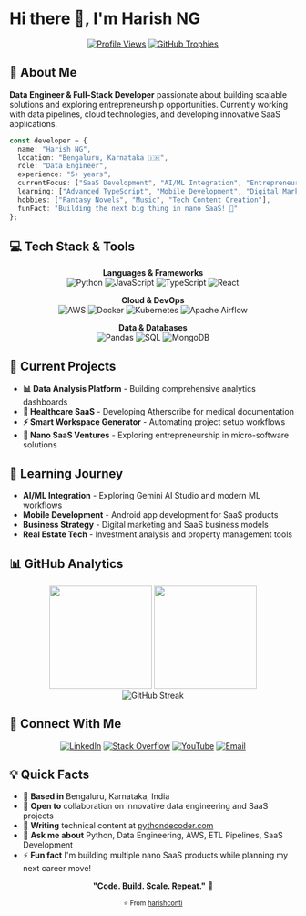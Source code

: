 # Hi there 👋, I'm Harish NG

<div align="center">
  
[![Profile Views](https://komarev.com/ghpvc/?username=harishconti&label=Profile%20views&color=0e75b6&style=flat)](https://github.com/harishconti)
[![GitHub Trophies](https://github-profile-trophy.vercel.app/?username=harishconti&theme=flat&no-frame=true&margin-w=30)](https://github.com/harishconti)

</div>

## 🚀 About Me

**Data Engineer & Full-Stack Developer** passionate about building scalable solutions and exploring entrepreneurship opportunities. Currently working with data pipelines, cloud technologies, and developing innovative SaaS applications.

```typescript
const developer = {
  name: "Harish NG",
  location: "Bengaluru, Karnataka 🇮🇳",
  role: "Data Engineer",
  experience: "5+ years",
  currentFocus: ["SaaS Development", "AI/ML Integration", "Entrepreneurship"],
  learning: ["Advanced TypeScript", "Mobile Development", "Digital Marketing"],
  hobbies: ["Fantasy Novels", "Music", "Tech Content Creation"],
  funFact: "Building the next big thing in nano SaaS! 🚀"
};
```

## 💻 Tech Stack & Tools

<div align="center">

**Languages & Frameworks**  
![Python](https://img.shields.io/badge/-Python-3776AB?style=flat&logo=python&logoColor=white)
![JavaScript](https://img.shields.io/badge/-JavaScript-F7DF1E?style=flat&logo=javascript&logoColor=black)
![TypeScript](https://img.shields.io/badge/-TypeScript-3178C6?style=flat&logo=typescript&logoColor=white)
![React](https://img.shields.io/badge/-React-61DAFB?style=flat&logo=react&logoColor=black)

**Cloud & DevOps**  
![AWS](https://img.shields.io/badge/-AWS-232F3E?style=flat&logo=amazon-aws&logoColor=white)
![Docker](https://img.shields.io/badge/-Docker-2496ED?style=flat&logo=docker&logoColor=white)
![Kubernetes](https://img.shields.io/badge/-Kubernetes-326CE5?style=flat&logo=kubernetes&logoColor=white)
![Apache Airflow](https://img.shields.io/badge/-Apache%20Airflow-017CEE?style=flat&logo=apache-airflow&logoColor=white)

**Data & Databases**  
![Pandas](https://img.shields.io/badge/-Pandas-150458?style=flat&logo=pandas&logoColor=white)
![SQL](https://img.shields.io/badge/-SQL-4479A1?style=flat&logo=mysql&logoColor=white)
![MongoDB](https://img.shields.io/badge/-MongoDB-47A248?style=flat&logo=mongodb&logoColor=white)

</div>

## 🔭 Current Projects

- **📊 Data Analysis Platform** - Building comprehensive analytics dashboards
- **🏥 Healthcare SaaS** - Developing Atherscribe for medical documentation  
- **⚡ Smart Workspace Generator** - Automating project setup workflows
- **🌟 Nano SaaS Ventures** - Exploring entrepreneurship in micro-software solutions

## 🌱 Learning Journey

- **AI/ML Integration** - Exploring Gemini AI Studio and modern ML workflows
- **Mobile Development** - Android app development for SaaS products  
- **Business Strategy** - Digital marketing and SaaS business models
- **Real Estate Tech** - Investment analysis and property management tools

## 📊 GitHub Analytics

<div align="center">
  <img height="180em" src="https://github-readme-stats.vercel.app/api?username=harishconti&show_icons=true&theme=radical&include_all_commits=true&count_private=true"/>
  <img height="180em" src="https://github-readme-stats.vercel.app/api/top-langs/?username=harishconti&layout=compact&theme=radical"/>
</div>

<div align="center">
  <img src="https://github-readme-streak-stats.herokuapp.com/?user=harishconti&theme=radical" alt="GitHub Streak" />
</div>

## 🤝 Connect With Me

<div align="center">

[![LinkedIn](https://img.shields.io/badge/-LinkedIn-0077B5?style=for-the-badge&logo=linkedin&logoColor=white)](https://linkedin.com/in/harish-n-g)
[![Stack Overflow](https://img.shields.io/badge/-Stack%20Overflow-F58025?style=for-the-badge&logo=stack-overflow&logoColor=white)](https://stackoverflow.com/users/23112840/harish)
[![YouTube](https://img.shields.io/badge/-YouTube-FF0000?style=for-the-badge&logo=youtube&logoColor=white)](https://www.youtube.com/c/@pythondecoder101)
[![Email](https://img.shields.io/badge/-Email-D14836?style=for-the-badge&logo=gmail&logoColor=white)](mailto:ngharish.python@gmail.com)

</div>

## 💡 Quick Facts

- 🏢 **Based in** Bengaluru, Karnataka, India
- 💼 **Open to** collaboration on innovative data engineering and SaaS projects
- 📝 **Writing** technical content at [pythondecoder.com](https://pythondecoder.com)
- 💬 **Ask me about** Python, Data Engineering, AWS, ETL Pipelines, SaaS Development
- ⚡ **Fun fact** I'm building multiple nano SaaS products while planning my next career move!

<div align="center">

**"Code. Build. Scale. Repeat."** 🚀

<sub>⭐️ From [harishconti](https://github.com/harishconti)</sub>

</div>
